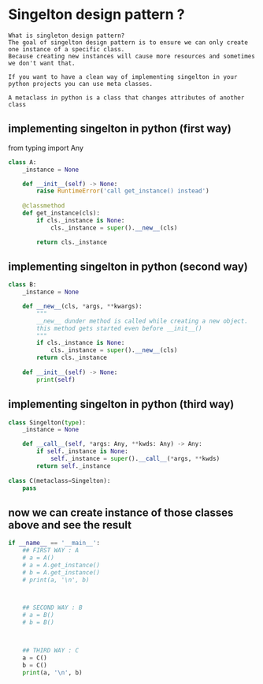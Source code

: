 # Singelton design pattern ?
    What is singleton design pattern?
    The goal of singelton design pattern is to ensure we can only create one instance of a specific class.
    Because creating new instances will cause more resources and sometimes we don't want that.
    
    If you want to have a clean way of implementing singelton in your python projects you can use meta classes.
    
    A metaclass in python is a class that changes attributes of another class     


## implementing singelton in python (first way)
from typing import Any

```python
class A:
    _instance = None

    def __init__(self) -> None:
        raise RuntimeError('call get_instance() instead')
    
    @classmethod
    def get_instance(cls):
        if cls._instance is None:
            cls._instance = super().__new__(cls)

        return cls._instance

```

## implementing singelton in python (second way)
```python
class B:
    _instance = None

    def __new__(cls, *args, **kwargs):
        """ 
        __new__ dunder method is called while creating a new object.
        this method gets started even before __init__()
        """
        if cls._instance is None:
            cls._instance = super().__new__(cls)
        return cls._instance
    
    def __init__(self) -> None:
        print(self)

```

## implementing singelton in python (third way)
```python
class Singelton(type):
    _instance = None

    def __call__(self, *args: Any, **kwds: Any) -> Any:
        if self._instance is None:
            self._instance = super().__call__(*args, **kwds)
        return self._instance 
         
class C(metaclass=Singelton):
    pass
```

## now we can create instance of those classes above and see the result
```python
if __name__ == '__main__':
    ## FIRST WAY : A
    # a = A()
    # a = A.get_instance()
    # b = A.get_instance()
    # print(a, '\n', b)



    ## SECOND WAY : B
    # a = B()
    # b = B()



    ## THIRD WAY : C
    a = C()
    b = C()  
    print(a, '\n', b)   

```